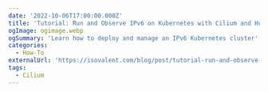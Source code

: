 ```yaml
---
date: '2022-10-06T17:00:00.000Z'
title: 'Tutorial: Run and Observe IPv6 on Kubernetes with Cilium and Hubble'
ogImage: ogimage.webp
ogSummary: 'Learn how to deploy and manage an IPv6 Kubernetes cluster'
categories:
  - How-To
externalUrl: 'https://isovalent.com/blog/post/tutorial-run-and-observe-ipv6-on-kubernetes-with-cilium/'
tags:
  - Cilium
---
```

